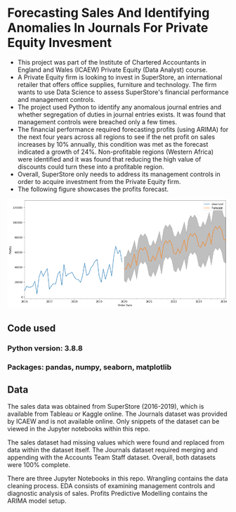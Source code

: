 # Forecasting Sales And Identifying Anomalies In Journals For Private Equity Invesment

* This project was part of the Institute of Chartered Accountants in England and Wales (ICAEW) Private Equity (Data Analyst) course.
* A Private Equity firm is looking to invest in SuperStore, an international retailer that offers office supplies, furniture and technology. The firm wants to use Data Science to assess SuperStore's financial performance and management controls.
* The project used Python to identify any anomalous journal entries and whether segregation of duties in journal entries exists. It was found that management controls were breached only a few times.
* The financial performance required forecasting profits (using ARIMA) for the next four years across all regions to see if the net profit on sales increases by 10% annually, this condition was met as the forecast indicated a growth of 24%. Non-profitable regions (Western Africa) were identified and it was found that reducing the high value of discounts could turn these into a profitable region.
* Overall, SuperStore only needs to address its management controls in order to acquire investment from the Private Equity firm.
* The following figure showcases the profits forecast.

![](images/Profit_prediction.png)

## Code used

### Python version: 3.8.8
### Packages: pandas, numpy, seaborn, matplotlib

## Data
The sales data was obtained from SuperStore (2016-2019), which is available from Tableau or Kaggle online. The Journals dataset was provided by ICAEW and is not available online. Only snippets of the dataset can be viewed in the Jupyter notebooks within this repo.

The sales dataset had missing values which were found and replaced from data within the dataset itself. The Journals dataset required merging and appending with the Accounts Team Staff dataset. Overall, both datasets were 100% complete.

There are three Jupyter Notebooks in this repo. Wrangling contains the data cleaning process. EDA consists of examining management controls and diagnostic analysis of sales. Profits Predictive Modelling contains the ARIMA model setup.
